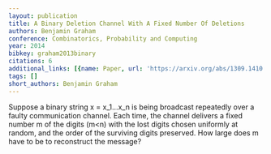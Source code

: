 ```yaml
---
layout: publication
title: A Binary Deletion Channel With A Fixed Number Of Deletions
authors: Benjamin Graham
conference: Combinatorics, Probability and Computing
year: 2014
bibkey: graham2013binary
citations: 6
additional_links: [{name: Paper, url: 'https://arxiv.org/abs/1309.1410'}]
tags: []
short_authors: Benjamin Graham
---
```

Suppose a binary string x = x_1...x_n is being broadcast repeatedly over a
faulty communication channel. Each time, the channel delivers a fixed number m
of the digits (m<n) with the lost digits chosen uniformly at random, and the
order of the surviving digits preserved. How large does m have to be to
reconstruct the message?